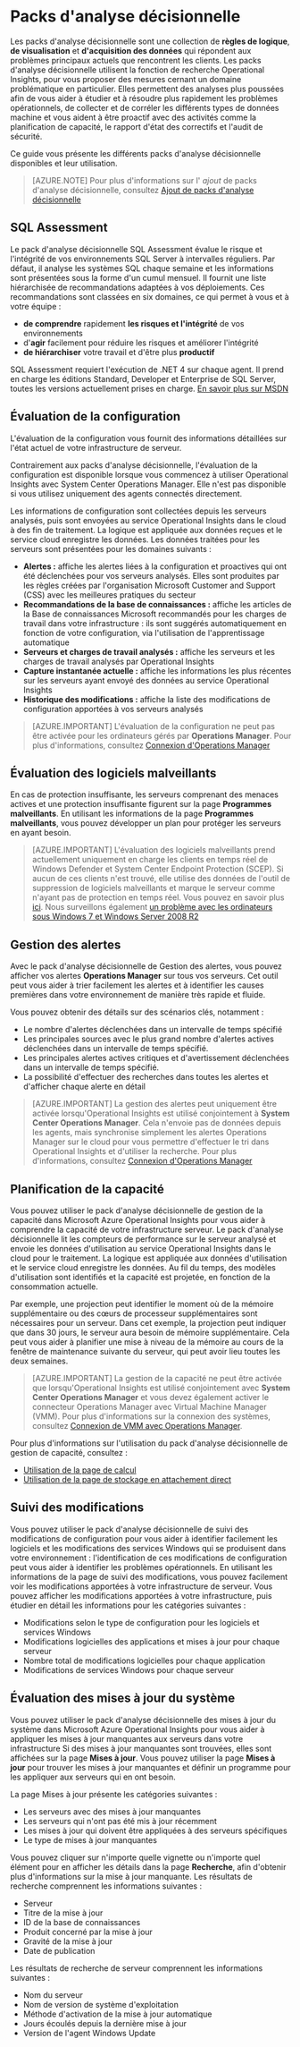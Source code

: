﻿<properties 
	pageTitle="Packs d'analyse décisionnelle Operational Insights" 
	description="Operational Insights est un service d'analyse qui permet aux administrateurs d'analyser en profondeur les environnements locaux et cloud. Il permet d'interagir avec les données machine historiques et en temps réel afin de développer rapidement des analyses personnalisées, et il fournit des modèles d'analyse de données développés par Microsoft et la communauté." 
	services="operational-insights" 
	documentationCenter="n/a" 
	authors="bandersmsft" 
	manager="jwhit" 
	editor=""/>

<tags 
	ms.service="operational-insights" 
	ms.workload="operational-insights" 
	ms.tgt_pltfrm="NA" 
	ms.devlang="NA" 
	ms.topic="article" 
	ms.date="02/20/2015" 
	ms.author="alfran"/>

# Packs d'analyse décisionnelle

Les packs d'analyse décisionnelle sont une collection de **règles de logique**, **de visualisation** et **d'acquisition des données** qui répondent aux problèmes principaux actuels que rencontrent les clients. Les packs d'analyse décisionnelle utilisent la fonction de recherche Operational Insights, pour vous proposer des mesures cernant un domaine problématique en particulier. Elles permettent des analyses plus poussées afin de vous aider à étudier et à résoudre plus rapidement les problèmes opérationnels, de collecter et de corréler les différents types de données machine et vous aident à être proactif avec des activités comme la planification de capacité, le rapport d'état des correctifs et l'audit de sécurité. 

Ce guide vous présente les différents packs d'analyse décisionnelle disponibles et leur utilisation.

>[AZURE.NOTE] Pour plus d'informations sur l' *ajout* de packs d'analyse décisionnelle, consultez [Ajout de packs d'analyse décisionnelle](operational-insights-add-intelligence-pack.md)

## SQL Assessment

Le pack d'analyse décisionnelle SQL Assessment évalue le risque et l'intégrité de vos environnements SQL Server à intervalles réguliers. Par défaut, il analyse les systèmes SQL chaque semaine et les informations sont présentées sous la forme d'un cumul mensuel. Il fournit une liste hiérarchisée de recommandations adaptées à vos déploiements. Ces recommandations sont classées en six domaines, ce qui permet à vous et à votre équipe :

- **de comprendre** rapidement **les risques et l'intégrité** de vos environnements
- d'**agir** facilement pour réduire les risques et améliorer l'intégrité
- **de hiérarchiser** votre travail et d'être plus **productif**

SQL Assessment requiert l'exécution de .NET 4 sur chaque agent. Il prend en charge les éditions Standard, Developer et Enterprise de SQL Server, toutes les versions actuellement prises en charge.
[En savoir plus sur MSDN](https://msdn.microsoft.com/library/azure/dn873958.aspx)


## Évaluation de la configuration

L'évaluation de la configuration vous fournit des informations détaillées sur l'état actuel de votre infrastructure de serveur. 

Contrairement aux packs d'analyse décisionnelle, l'évaluation de la configuration est disponible lorsque vous commencez à utiliser Operational Insights avec System Center Operations Manager. Elle n'est pas disponible si vous utilisez uniquement des agents connectés directement.

Les informations de configuration sont collectées depuis les serveurs analysés, puis sont envoyées au service Operational Insights dans le cloud à des fin de traitement. La logique est appliquée aux données reçues et le service cloud enregistre les données. Les données traitées pour les serveurs sont présentées pour les domaines suivants :

- **Alertes :** affiche les alertes liées à la configuration et proactives qui ont été déclenchées pour vos serveurs analysés. Elles sont produites par les règles créées par l'organisation Microsoft Customer and Support (CSS) avec les meilleures pratiques du secteur
- **Recommandations de la base de connaissances :** affiche les articles de la Base de connaissances Microsoft recommandés pour les charges de travail dans votre infrastructure : ils sont suggérés automatiquement en fonction de votre configuration, via l'utilisation de l'apprentissage automatique
- **Serveurs et charges de travail analysés :** affiche les serveurs et les charges de travail analysés par Operational Insights
- **Capture instantanée actuelle :** affiche les informations les plus récentes sur les serveurs ayant envoyé des données au service Operational Insights
- **Historique des modifications :** affiche la liste des modifications de configuration apportées à vos serveurs analysés

> [AZURE.IMPORTANT] L'évaluation de la configuration ne peut pas être activée pour les ordinateurs gérés par **Operations Manager**.  Pour plus d'informations, consultez [Connexion d'Operations Manager](operational-insights-connect-scom.md)


## Évaluation des logiciels malveillants
En cas de protection insuffisante, les serveurs comprenant des menaces actives et une protection insuffisante figurent sur la page **Programmes malveillants**. En utilisant les informations de la page **Programmes malveillants**, vous pouvez développer un plan pour protéger les serveurs en ayant besoin.

> [AZURE.IMPORTANT] L'évaluation des logiciels malveillants prend actuellement uniquement en charge les clients en temps réel de Windows Defender et System Center Endpoint Protection (SCEP). Si aucun de ces clients n'est trouvé, elle utilise des données de l'outil de suppression de logiciels malveillants et marque le serveur comme n'ayant pas de protection en temps réel. Vous pouvez en savoir plus [ici](http://feedback.azure.com/forums/267889-azure-operational-insights/suggestions/6519202-support-other-antivirus-products-in-malware-assess). Nous surveillons également [un problème avec les ordinateurs sous Windows 7 et Windows Server 2008 R2](http://feedback.azure.com/forums/267889-azure-operational-insights/suggestions/6519211-windows-server-2008-r2-sp1-servers-are-shown-as-n)





## Gestion des alertes

Avec le pack d'analyse décisionnelle de Gestion des alertes, vous pouvez afficher vos alertes **Operations Manager** sur tous vos serveurs. Cet outil peut vous aider à trier facilement les alertes et à identifier les causes premières  dans votre environnement de manière très rapide et fluide.

Vous pouvez obtenir des détails sur des scénarios clés, notamment :

- Le nombre d'alertes déclenchées dans un intervalle de temps spécifié
- Les principales sources avec le plus grand nombre d'alertes actives déclenchées dans un intervalle de temps spécifié.
- Les principales alertes actives critiques et d'avertissement déclenchées dans un intervalle de temps spécifié.
- La possibilité d'effectuer des recherches dans toutes les alertes et d'afficher chaque alerte en détail

> [AZURE.IMPORTANT] La gestion des alertes peut uniquement être activée lorsqu'Operational Insights est utilisé conjointement à **System Center Operations Manager**. Cela n'envoie pas de données depuis les agents, mais synchronise simplement les alertes Operations Manager sur le cloud pour vous permettre d'effectuer le tri dans Operational Insights et d'utiliser la recherche. Pour plus d'informations, consultez [Connexion d'Operations Manager](operational-insights-connect-scom.md)


## Planification de la capacité

Vous pouvez utiliser le pack d'analyse décisionnelle de gestion de la capacité dans Microsoft Azure Operational Insights pour vous aider à comprendre la capacité de votre infrastructure serveur. Le pack d'analyse décisionnelle lit les compteurs de performance sur le serveur analysé et envoie les données d'utilisation au service Operational Insights dans le cloud pour le traitement. La logique est appliquée aux données d'utilisation et le service cloud enregistre les données. Au fil du temps, des modèles d'utilisation sont identifiés et la capacité est projetée, en fonction de la consommation actuelle.

Par exemple, une projection peut identifier le moment où de la mémoire supplémentaire ou des cœurs de processeur supplémentaires sont nécessaires pour un serveur. Dans cet exemple, la projection peut indiquer que dans 30 jours, le serveur aura besoin de mémoire supplémentaire. Cela peut vous aider à planifier une mise à niveau de la mémoire au cours de la fenêtre de maintenance suivante du serveur, qui peut avoir lieu toutes les deux semaines.

>[AZURE.IMPORTANT] La gestion de la capacité ne peut être activée que lorsqu'Operational Insights est utilisé conjointement avec **System Center Operations Manager** et vous devez également activer le connecteur Operations Manager avec Virtual Machine Manager (VMM). Pour plus d'informations sur la connexion des systèmes, consultez [Connexion de VMM avec Operations Manager](https://technet.microsoft.com/library/hh882396.aspx).

Pour plus d'informations sur l'utilisation du pack d'analyse décisionnelle de gestion de capacité, consultez :

- [Utilisation de la page de calcul](https://msdn.microsoft.com/library/azure/dn873965.aspx)
- [Utilisation de la page de stockage en attachement direct](https://msdn.microsoft.com/library/azure/dn873954.aspx) 


## Suivi des modifications

Vous pouvez utiliser le pack d'analyse décisionnelle de suivi des modifications de configuration pour vous aider à identifier facilement les logiciels et les modifications des services Windows qui se produisent dans votre environnement : l'identification de ces modifications de configuration peut vous aider à identifier les problèmes opérationnels. En utilisant les informations de la page de suivi des modifications, vous pouvez facilement voir les modifications apportées à votre infrastructure de serveur. Vous pouvez afficher les modifications apportées à votre infrastructure, puis étudier en détail les informations pour les catégories suivantes :

- Modifications selon le type de configuration pour les logiciels et services Windows
- Modifications logicielles des applications et mises à jour pour chaque serveur
- Nombre total de modifications logicielles pour chaque application
- Modifications de services Windows pour chaque serveur


## Évaluation des mises à jour du système

Vous pouvez utiliser le pack d'analyse décisionnelle des mises à jour du système dans Microsoft Azure Operational Insights pour vous aider à appliquer les mises à jour manquantes aux serveurs dans votre infrastructure Si des mises à jour manquantes sont trouvées, elles sont affichées sur la page **Mises à jour**. Vous pouvez utiliser la page **Mises à jour** pour trouver les mises à jour manquantes et définir un programme pour les appliquer aux serveurs qui en ont besoin.

La page Mises à jour présente les catégories suivantes :

- Les serveurs avec des mises à jour manquantes
- Les serveurs qui n'ont pas été mis à jour récemment
- Les mises à jour qui doivent être appliquées à des serveurs spécifiques
- Le type de mises à jour manquantes

Vous pouvez cliquer sur n'importe quelle vignette ou n'importe quel élément pour en afficher les détails dans la page **Recherche**, afin d'obtenir plus d'informations sur la mise à jour manquante.  Les résultats de recherche comprennent les informations suivantes :

- Serveur
- Titre de la mise à jour
- ID de la base de connaissances
- Produit concerné par la mise à jour
- Gravité de la mise à jour
- Date de publication

Les résultats de recherche de serveur comprennent les informations suivantes :

- Nom du serveur
- Nom de version de système d'exploitation
- Méthode d'activation de la mise à jour automatique
- Jours écoulés depuis la dernière mise à jour
- Version de l'agent Windows Update








<!--HONumber=52-->